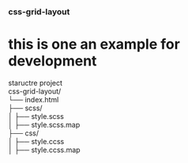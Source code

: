###  css-grid-layout
# this is one an example for development


staructre project
<br>
css-grid-layout/
<br>
└── index.html
<br>
    ├── scss/
    <br>
    │   ├── style.scss
    <br>
    │   ├── style.scss.map
    <br>
    ├── css/
    <br>
    │   ├── style.ccss
    <br>
    │   ├── style.ccss.map
    <br>
     